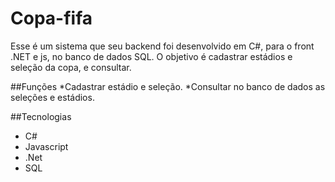 # Copa-fifa
Esse é um sistema que seu backend foi desenvolvido em C#, para o front .NET e js, no banco de dados SQL. O objetivo é cadastrar estádios e seleção da copa, e consultar.

##Funções
*Cadastrar estádio e seleção.
*Consultar no banco de dados as seleções e estádios.

##Tecnologias
  * C#
  * Javascript
  * .Net
  * SQL



